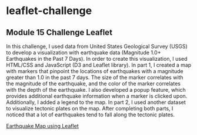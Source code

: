 # leaflet-challenge
## Module 15 Challenge Leaflet

In this challenge, I used data from United States Geological Survey (USGS) to develop a visualization with earthquake data (Magnitude 1.0+ Earthquakes in the Past 7 Days). In order to create this visualization, I used HTML/CSS and JavaScript (D3 and Leaflet library). In part 1, I created a map with markers that pinpoint the locations of earthquakes with a magnitude greater than 1.0 in the past 7 days. The size of the marker correlates with the magnitude of the earthquake, and the color of the marker correlates with the depth of the earthquake. I also developed a popup feature, which provides additional earthquake information when a marker is clicked upon. Additionally, I added a legend to the map. In part 2, I used another dataset to visualize tectonic plates on the map. After completing both parts, I noticed that a lot of earthquakes tend to fall along the tectonic plates.  

[Earthquake Map using Leaflet](https://jjc55.github.io/leaflet-challenge/)
